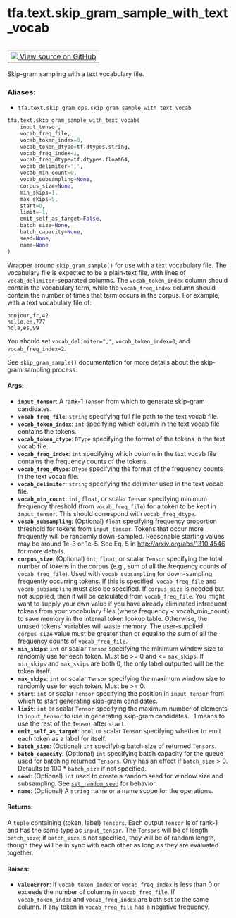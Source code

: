 <div itemscope itemtype="http://developers.google.com/ReferenceObject">
<meta itemprop="name" content="tfa.text.skip_gram_sample_with_text_vocab" />
<meta itemprop="path" content="Stable" />
</div>

# tfa.text.skip_gram_sample_with_text_vocab


<table class="tfo-notebook-buttons tfo-api" align="left">

<td>
  <a target="_blank" href="https://github.com/tensorflow/addons/tree/r0.5/tensorflow_addons/text/skip_gram_ops.py#L206-L386">
    <img src="https://www.tensorflow.org/images/GitHub-Mark-32px.png" />
    View source on GitHub
  </a>
</td></table>



Skip-gram sampling with a text vocabulary file.

### Aliases:

* `tfa.text.skip_gram_ops.skip_gram_sample_with_text_vocab`


``` python
tfa.text.skip_gram_sample_with_text_vocab(
    input_tensor,
    vocab_freq_file,
    vocab_token_index=0,
    vocab_token_dtype=tf.dtypes.string,
    vocab_freq_index=1,
    vocab_freq_dtype=tf.dtypes.float64,
    vocab_delimiter=',',
    vocab_min_count=0,
    vocab_subsampling=None,
    corpus_size=None,
    min_skips=1,
    max_skips=5,
    start=0,
    limit=-1,
    emit_self_as_target=False,
    batch_size=None,
    batch_capacity=None,
    seed=None,
    name=None
)
```



<!-- Placeholder for "Used in" -->

Wrapper around `skip_gram_sample()` for use with a text vocabulary file.
The vocabulary file is expected to be a plain-text file, with lines of
`vocab_delimiter`-separated columns. The `vocab_token_index` column should
contain the vocabulary term, while the `vocab_freq_index` column should
contain the number of times that term occurs in the corpus. For example,
with a text vocabulary file of:

  ```
  bonjour,fr,42
  hello,en,777
  hola,es,99
  ```

You should set `vocab_delimiter=","`, `vocab_token_index=0`, and
`vocab_freq_index=2`.

See `skip_gram_sample()` documentation for more details about the skip-gram
sampling process.

#### Args:


* <b>`input_tensor`</b>:   A rank-1 `Tensor` from which to generate skip-gram candidates.
* <b>`vocab_freq_file`</b>:   `string` specifying full file path to the text vocab file.
* <b>`vocab_token_index`</b>: `int` specifying which column in the text vocab file
  contains the tokens.
* <b>`vocab_token_dtype`</b>:   `DType` specifying the format of the tokens in the text vocab file.
* <b>`vocab_freq_index`</b>: `int` specifying which column in the text vocab file
  contains the frequency counts of the tokens.
* <b>`vocab_freq_dtype`</b>: `DType` specifying the format of the frequency counts
  in the text vocab file.
* <b>`vocab_delimiter`</b>: `string` specifying the delimiter used in the text vocab
  file.
* <b>`vocab_min_count`</b>: `int`, `float`, or scalar `Tensor` specifying
  minimum frequency threshold (from `vocab_freq_file`) for a token to be
  kept in `input_tensor`. This should correspond with `vocab_freq_dtype`.
* <b>`vocab_subsampling`</b>: (Optional) `float` specifying frequency proportion
  threshold for tokens from `input_tensor`. Tokens that occur more
  frequently will be randomly down-sampled. Reasonable starting values
  may be around 1e-3 or 1e-5. See Eq. 5 in http://arxiv.org/abs/1310.4546
  for more details.
* <b>`corpus_size`</b>: (Optional) `int`, `float`, or scalar `Tensor` specifying the
  total number of tokens in the corpus (e.g., sum of all the frequency
  counts of `vocab_freq_file`). Used with `vocab_subsampling` for
  down-sampling frequently occurring tokens. If this is specified,
  `vocab_freq_file` and `vocab_subsampling` must also be specified.
  If `corpus_size` is needed but not supplied, then it will be calculated
  from `vocab_freq_file`. You might want to supply your own value if you
  have already eliminated infrequent tokens from your vocabulary files
  (where frequency < vocab_min_count) to save memory in the internal
  token lookup table. Otherwise, the unused tokens' variables will waste
  memory.  The user-supplied `corpus_size` value must be greater than or
  equal to the sum of all the frequency counts of `vocab_freq_file`.
* <b>`min_skips`</b>: `int` or scalar `Tensor` specifying the minimum window size to
  randomly use for each token. Must be >= 0 and <= `max_skips`. If
  `min_skips` and `max_skips` are both 0, the only label outputted will
  be the token itself.
* <b>`max_skips`</b>: `int` or scalar `Tensor` specifying the maximum window size to
  randomly use for each token. Must be >= 0.
* <b>`start`</b>: `int` or scalar `Tensor` specifying the position in `input_tensor`
  from which to start generating skip-gram candidates.
* <b>`limit`</b>: `int` or scalar `Tensor` specifying the maximum number of elements
  in `input_tensor` to use in generating skip-gram candidates. -1 means
  to use the rest of the `Tensor` after `start`.
* <b>`emit_self_as_target`</b>: `bool` or scalar `Tensor` specifying whether to emit
  each token as a label for itself.
* <b>`batch_size`</b>: (Optional) `int` specifying batch size of returned `Tensors`.
* <b>`batch_capacity`</b>: (Optional) `int` specifying batch capacity for the queue
  used for batching returned `Tensors`. Only has an effect if
  `batch_size` > 0. Defaults to 100 * `batch_size` if not specified.
* <b>`seed`</b>: (Optional) `int` used to create a random seed for window size and
  subsampling. See
  [`set_random_seed`](../../g3doc/python/constant_op.md#set_random_seed)
  for behavior.
* <b>`name`</b>: (Optional) A `string` name or a name scope for the operations.


#### Returns:

A `tuple` containing (token, label) `Tensors`. Each output `Tensor` is of
rank-1 and has the same type as `input_tensor`. The `Tensors` will be of
length `batch_size`; if `batch_size` is not specified, they will be of
random length, though they will be in sync with each other as long as
they are evaluated together.



#### Raises:


* <b>`ValueError`</b>: If `vocab_token_index` or `vocab_freq_index` is less than 0
  or exceeds the number of columns in `vocab_freq_file`.
  If `vocab_token_index` and `vocab_freq_index` are both set to the same
  column. If any token in `vocab_freq_file` has a negative frequency.